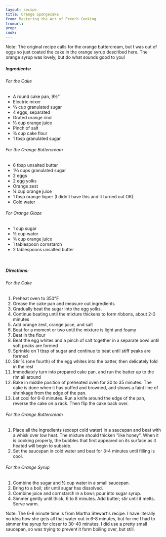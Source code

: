 ```yaml
---
layout: recipe
title: Orange Spongecake
from: Mastering the Art of French Cooking
fromurl: 
prep: 
cook: 
---
```


Note: The original recipe calls for the orange buttercream, but I was
out of eggs so just coated the cake in the orange syrup described
here. The orange syrup was lovely, but do what sounds good to you!

##### Ingredients:

###### For the Cake
* A round cake pan, 9½"
* Electric mixer
* ⅔ cup granulated sugar
* 4 eggs, separated
* Grated orange rind
* ⅓ cup orange juice
* Pinch of salt
* ¾ cup cake flour
* 1 tbsp granulated sugar

###### For the Orange Buttercream
* 6 tbsp unsalted butter
* 1⅔ cups granulated sugar
* 2 eggs
* 2 egg yolks
* Orange zest
* ¼ cup orange juice
* 1 tbsp orange liquer (I didn't have this and it turned out OK)
* Cold water

###### For Orange Glaze

* 1 cup sugar
* ½ cup water
* ¾ cup orange juice
* 1 tablespoon cornstarch
* 2 tablespoons unsalted butter

<br>

##### Directions:

###### For the Cake

1. Preheat oven to 350°F
2. Grease the cake pan and measure out ingredients
3. Gradually beat the sugar into the egg yolks.
4. Continue beating until the mixture thickens to form ribbons, about 2-3 minutes
5. Add orange zest, orange juice, and salt
6. Beat for a moment or two until the mixture is light and foamy
7. Beat in the flour
8. Beat the egg whites and a pinch of salt together in a separate bowl until soft peaks are formed
9. Sprinkle on 1 tbsp of sugar and continue to beat until stiff peaks are formed
10. Stir ¼ (one fourth) of the egg whites into the batter, then delicately fold in the rest
11. Immediately turn into prepared cake pan, and run the batter up to the rim all around
12. Bake in middle position of preheated oven for 30 to 35 minutes.
The cake is done when it has puffed and browned, and shows a faint
line of shrinkage from the edge of the pan.
13. Let cool for 6-8 minutes. Run a knife around the edge of the pan,
reverse the cake on a rack. Then flip the cake back over.

###### For the Orange Buttercream

1. Place all the ingredients (except cold water) in a saucepan and
beat with a whisk over low heat. The mixture should thicken "like
honey". When it is cooking properly, the bubbles that first appeared
on its surface as it heated will begin to subside. 
2. Set the saucepan in cold water and beat for 3-4 minutes until
filling is cool.

###### For the Orange Syrup

1. Combine the sugar and ½ cup water in a small saucepan. 
2. Bring to a boil; stir until sugar has dissolved. 
3. Combine juice and cornstarch in a bowl; pour into sugar syrup. 
4. Simmer gently until thick, 6 to 8 minutes. Add butter; stir until it melts. Serve warm.

Note: The 6-8 minute time is from Martha Stewart's recipe. I have
literally no idea how she gets all that water out in 6-8 minutes, but
for me I had to simmer the syrup for closer to 30-40 minutes. I did
use a pretty small saucepan, so was trying to prevent it form boiling
over, but still.
